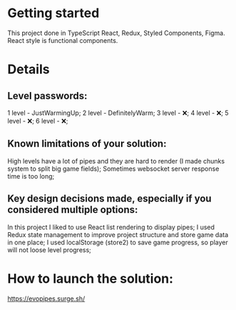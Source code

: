 # Getting started

This project done in TypeScript React, Redux, Styled Components, Figma.
React style is functional components.

# Details

## Level passwords:

1 level - JustWarmingUp;
2 level - DefinitelyWarm;
3 level - ❌;
4 level - ❌;
5 level - ❌;
6 level - ❌;

## Known limitations of your solution:

High levels have a lot of pipes and they are hard to render (I made chunks system to split big game fields);
Sometimes websocket server response time is too long;

## Key design decisions made, especially if you considered multiple options:

In this project I liked to use React list rendering to display pipes;
I used Redux state management to improve project structure and store game data in one place;
I used localStorage (store2) to save game progress, so player will not loose level progress;

# How to launch the solution:

https://evopipes.surge.sh/
